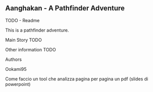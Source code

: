 

## Aanghakan - A Pathfinder Adventure

TODO - Readme

This is a pathfinder adventure.

Main Story
TODO

Other information
TODO

Authors

Ookami95


Come faccio un tool che analizza pagina per pagina un pdf (slides di powerpoint) 

